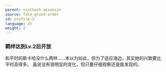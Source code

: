 ```yaml
---
parent: scathach-assassin
source: fate-grand-order
id: profile-2
language: zh
weight: 2
---
```


### 羁绊达到Lv.2后开放

和平时的斯卡哈没什么两样……本以为如此，但为了适应海边，其实她的兴致要比平时高得多。
虽说没有很明显的变化，但只要仔细观察还是能发现的。
